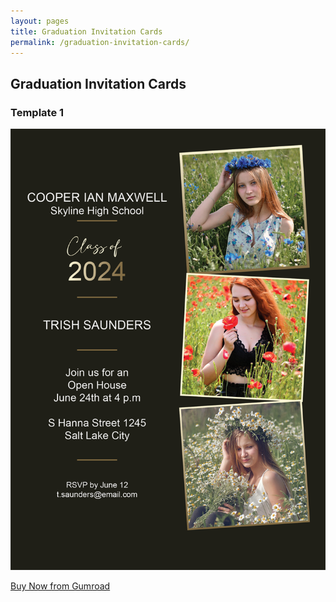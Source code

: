 ```yaml
---
layout: pages
title: Graduation Invitation Cards
permalink: /graduation-invitation-cards/
---
```


<div class="row">
<div class="col-md-12">
<h2>Graduation Invitation Cards</h2>
</div>
</div>

<div class="row equal-height">

<div class="col-md-3">
<div class="cards">
<h3>Template 1</h3>
<p><img src="images/graduation-invitation-card-1.png" class="img-fluid"></p>
<a href="https://souravsen.gumroad.com/l/graduation-party-invitation-card-design">Buy Now from Gumroad</a>
</div>
</div>

</div>